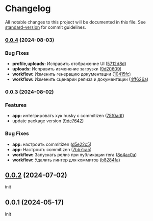 # Changelog

All notable changes to this project will be documented in this file. See [standard-version](https://github.com/conventional-changelog/standard-version) for commit guidelines.

### [0.0.4](https://github.com/anclaev/spomen-client/compare/v0.0.3...v0.0.4) (2024-08-03)

### Bug Fixes

- **profile,uploads:** Исправить отображение UI ([5712d8d](https://github.com/anclaev/spomen-client/commit/5712d8d9bec138540103bdebd58d88e6afe5c644))
- **uploads:** Исправить изменение загрузки ([9d20609](https://github.com/anclaev/spomen-client/commit/9d20609948a766e9b2e9789bbccbea5789c6820b))
- **workflow:** Изменить генерацию документации ([10415fc](https://github.com/anclaev/spomen-client/commit/10415fc3b4ada60f71d688e685bf85bd1683ad85))
- **workflow:** Изменить сценарии релиза и документации ([4ff626a](https://github.com/anclaev/spomen-client/commit/4ff626a6ccf20d9773801100b5a4d04c10e4bfe1))

### 0.0.3 (2024-08-02)

### Features

- **app:** интегрировать хук husky с commitizen ([75f0adf](https://github.com/anclaev/spomen-client/commit/75f0adff1dbdbd7c412b34757b10ba2a11e9d25d))
- update package version ([9dc7642](https://github.com/anclaev/spomen-client/commit/9dc76428298cf07d67e95ea734f0c4a4dc26506f))

### Bug Fixes

- **app:** настроить commitizen ([d5e22c5](https://github.com/anclaev/spomen-client/commit/d5e22c598553e525d4bd40b97b009e5e2a389ba9))
- **app:** Настроить commitizen ([7bb7ca5](https://github.com/anclaev/spomen-client/commit/7bb7ca5eb55e4dfdb760c3732359eb721a4569fa))
- **workflow:** Запускать релиз при публикации тега ([8e4ac0a](https://github.com/anclaev/spomen-client/commit/8e4ac0a14ec0658d547187dbe6652b3c5b5ba742))
- **workflow:** Удалить линтер для коммитов ([b8284fa](https://github.com/anclaev/spomen-client/commit/b8284fa9294f51a12906a4e4191d541b4569dfdd))

## [0.0.2](https://github.com/anclaev/spomen-client/compare/0.0.1...0.0.2) (2024-07-02)

init

## 0.0.1 (2024-05-17)

init
